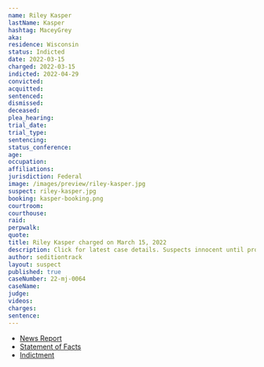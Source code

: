 ```yaml
---
name: Riley Kasper
lastName: Kasper
hashtag: MaceyGrey
aka:
residence: Wisconsin
status: Indicted
date: 2022-03-15
charged: 2022-03-15
indicted: 2022-04-29
convicted:
acquitted:
sentenced:
dismissed:
deceased:
plea_hearing:
trial_date:
trial_type:
sentencing:
status_conference:
age:
occupation:
affiliations:
jurisdiction: Federal
image: /images/preview/riley-kasper.jpg
suspect: riley-kasper.jpg
booking: kasper-booking.png
courtroom:
courthouse:
raid:
perpwalk:
quote:
title: Riley Kasper charged on March 15, 2022
description: Click for latest case details. Suspects innocent until proven guilty.
author: seditiontrack
layout: suspect
published: true
caseNumber: 22-mj-0064
caseName:
judge:
videos:
charges:
sentence:
---
```

- [News Report](https://fox11online.com/news/crime/riley-kasper-january-6-2021-capitol-insurrection-riot-attack-federal-court-charges)
- [Statement of Facts](https://www.justice.gov/usao-dc/case-multi-defendant/file/1484491/download)
- [Indictment](https://extremism.gwu.edu/sites/g/files/zaxdzs2191/f/Riley%20Kasper%20Indictment.pdf)
